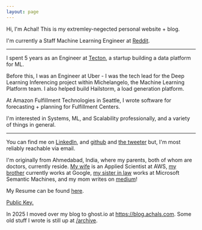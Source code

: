 ```yaml
---
layout: page
---
```


Hi, I'm Achal! This is my extremley-negected personal website + blog.

I'm currently a Staff Machine Learning Engineer at [Reddit](https://reddit.com/).


---

I spent 5 years as an Engineer at [Tecton](https://tecton.ai), a startup building a data platform for ML.

Before this, I was an Engineer at Uber - I was the tech lead for the Deep Learning Inferencing project within Michelangelo, the Machine Learning Platform team. I also helped build Hailstorm, a load generation platform.

At Amazon Fulfillment Technologies in Seattle, I wrote software for forecasting + planning for Fulfillment Centers.

I'm interested in Systems, ML, and Scalability professionally, and a variety of things in general.

---


You can find me on [LinkedIn](https://www.linkedin.com/in/achalnshah/), and [github](https://github.com/achals) and [the tweeter](https://twitter.com/achalsdotcom) but, I'm most reliably reachable via email.

I'm originally from Ahmedabad, India, where my parents, both of whom are doctors, currently reside. [My wife](https://www.linkedin.com/in/rishitaa/) is an Applied Scientist at AWS, [my brother](http://www.linkedin.com/in/rushinnshah) currently works at Google, [my sister in law](https://www.linkedin.com/in/anushabalakrishnan/) works at Microsoft Semantic Machines, and my mom writes on [medium](https://medium.com/@ashashah55)!

My Resume can be found [here](/resume.pdf).

[Public Key.](https://keybase.io/achals/key.asc)

In 2025 I moved over my blog to ghost.io at https://blog.achals.com.
Some old stuff I wrote is still up at [/archive](/archive).
